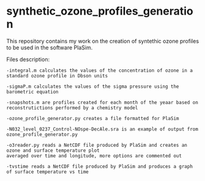 # synthetic_ozone_profiles_generation
This repository contains my work on the creation of syntethic ozone profiles to be used in the software PlaSim. 


Files description:

	-integral.m calculates the values of the concentration of ozone in a standard ozone profile in Dbson units
 
	-sigmaP.m calculates the values of the sigma pressure using the barometric equation
 
	-snapshots.m are profiles created for each month of the yeaar based on reconstrutictions performed by a chemistry model
 
	-ozone_profile_generator.py creates a file formatted for PlaSim
 
	-N032_level_0237_Control-NOspe-DecAle.sra is an example of output from ozone_profile_generator.py

 	-o3reader.py reads a NetCDF file produced by PlaSim and creates an ozone and surface temperature plot
    averaged over time and longitude, more options are commented out

  	-tvstime reads a NetCDF file produced by PlaSim and produces a graph of surface temperature vs time

 
